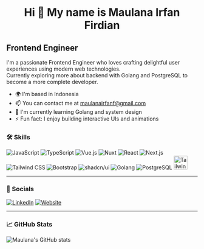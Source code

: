 <h1 align="center">Hi 👋 My name is Maulana Irfan Firdian</h1>

## Frontend Engineer

I'm a passionate Frontend Engineer who loves crafting delightful user experiences using modern web technologies.  
Currently exploring more about backend with Golang and PostgreSQL to become a more complete developer.

- 🌍 I'm based in Indonesia
- 📫 You can contact me at [maulanairfanf@gmail.com](mailto:maulanairfanf@gmail.com)
- 🧠 I'm currently learning Golang and system design
- ⚡ Fun fact: I enjoy building interactive UIs and animations

### 🛠️ Skills

![JavaScript](https://img.shields.io/badge/-JavaScript-F7DF1E?logo=javascript&logoColor=black&style=flat-square)
![TypeScript](https://img.shields.io/badge/-TypeScript-3178C6?logo=typescript&logoColor=white&style=flat-square)
![Vue.js](https://img.shields.io/badge/-Vue.js-4FC08D?logo=vue.js&logoColor=white&style=flat-square)
![Nuxt](https://img.shields.io/badge/-Nuxt-00DC82?logo=nuxt.js&logoColor=white&style=flat-square)
![React](https://img.shields.io/badge/-React-61DAFB?logo=react&logoColor=black&style=flat-square)
![Next.js](https://img.shields.io/badge/-Next.js-000000?logo=next.js&logoColor=white&style=flat-square)
![Tailwind CSS](https://img.shields.io/badge/-TailwindCSS-06B6D4?logo=tailwindcss&logoColor=white&style=flat-square)
![Bootstrap](https://img.shields.io/badge/-Bootstrap-7952B3?logo=bootstrap&logoColor=white&style=flat-square)
![shadcn/ui](https://img.shields.io/badge/-shadcn/ui-000000?style=flat-square)
![Golang](https://img.shields.io/badge/-Golang-00ADD8?logo=go&logoColor=white&style=flat-square)
![PostgreSQL](https://img.shields.io/badge/-PostgreSQL-336791?logo=postgresql&logoColor=white&style=flat-square)
<a href="https://tailwindcss.com/" target="_blank" rel="noreferrer"><img src="https://raw.githubusercontent.com/danielcranney/readme-generator/main/public/icons/skills/tailwindcss-colored.svg" width="36" height="36" alt="TailwindCSS" /></a>

---

### 🔗 Socials

[![LinkedIn](https://img.shields.io/badge/-LinkedIn-0A66C2?logo=linkedin&logoColor=white&style=flat-square)](https://www.linkedin.com/in/maulana-irfan-firdian/)
[![Website](https://img.shields.io/badge/-Portfolio-black?style=flat-square)](https://maulanairfanfirdian.netlify.app/)

---

### 📈 GitHub Stats

![Maulana's GitHub stats](https://github-readme-stats.vercel.app/api?username=maulanairfanfirdian&show_icons=true&theme=github_dark)
